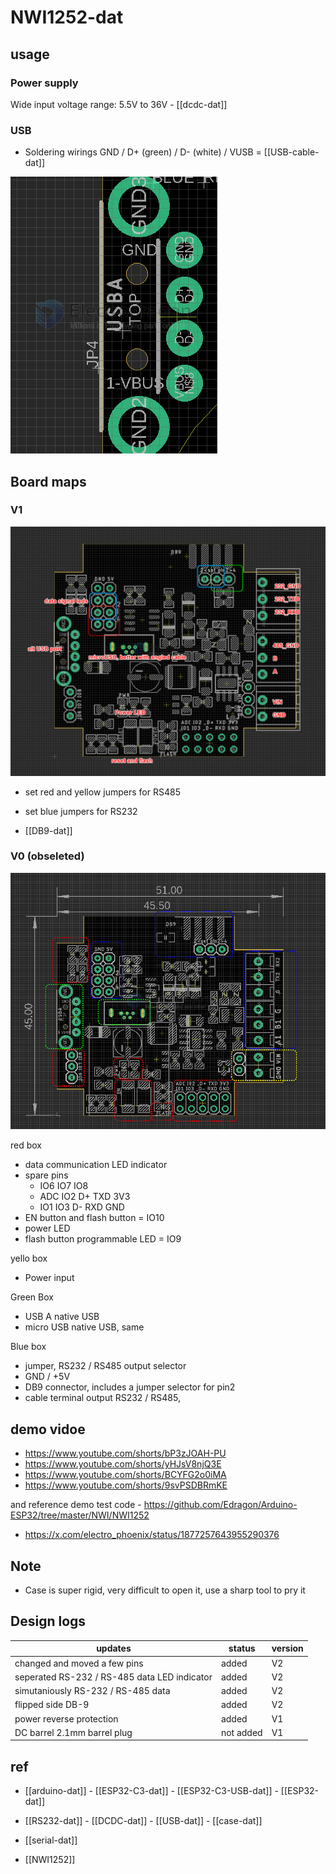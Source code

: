 
# NWI1252-dat





## usage 

### Power supply 

Wide input voltage range: 5.5V to 36V - [[dcdc-dat]]

### USB 

- Soldering wirings GND / D+ (green) / D- (white) / VUSB = [[USB-cable-dat]]

![](2024-11-20-17-01-50.png)




## Board maps 

### V1 

![](2024-09-26-22-14-43.png)

- set red and yellow jumpers for RS485
- set blue jumpers for RS232

- [[DB9-dat]]


### V0 (obseleted)

![](2024-08-29-01-37-01.png)



red box 
- data communication LED indicator 
- spare pins 
  - IO6 IO7 IO8 
  - ADC IO2 D+ TXD 3V3
  - IO1 IO3 D- RXD GND
- EN button and flash button = IO10
- power LED
- flash button programmable LED = IO9

yello box
- Power input 

Green Box 
- USB A native USB
- micro USB native USB, same

Blue box 
- jumper, RS232 / RS485 output selector 
- GND / +5V 
- DB9 connector, includes a jumper selector for pin2 
- cable terminal output RS232 / RS485, 





## demo vidoe 

- https://www.youtube.com/shorts/bP3zJOAH-PU
- https://www.youtube.com/shorts/yHJsV8njQ3E
- https://www.youtube.com/shorts/BCYFG2o0iMA
- https://www.youtube.com/shorts/9svPSDBRmKE

and reference demo test code - https://github.com/Edragon/Arduino-ESP32/tree/master/NWI/NWI1252

- https://x.com/electro_phoenix/status/1877257643955290376



## Note 

- Case is super rigid, very difficult to open it, use a sharp tool to pry it


## Design logs

| updates                                      | status    | version |
| -------------------------------------------- | --------- | ------- |
| changed and moved a few pins                 | added     | V2      |
| seperated RS-232 / RS-485 data LED indicator | added     | V2      |
| simutaniously RS-232 / RS-485 data           | added     | V2      |
| flipped side DB-9                            | added     | V2      |
| power reverse protection                     | added     | V1      |
| DC barrel 2.1mm barrel plug                  | not added | V1      |




## ref 

- [[arduino-dat]] - [[ESP32-C3-dat]] - [[ESP32-C3-USB-dat]] - [[ESP32-dat]]

- [[RS232-dat]] - [[DCDC-dat]] - [[USB-dat]] - [[case-dat]]

- [[serial-dat]]

- [[NWI1252]]
